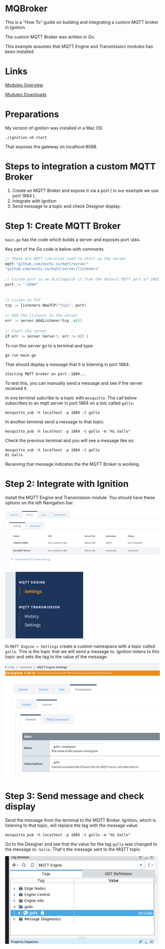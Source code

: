 # MQBroker

This is a "How To" guide on building and integrating a custom MQTT broker in Ignition.

The custom MQTT Broker was written in Go.

This example assumes that MQTT Engine and Transmission modules has been installed.

# Links

[Modules Overview](https://docs.inductiveautomation.com/docs/8.1/getting-started/modules-overview)

[Modules Downloads](https://inductiveautomation.com/downloads/third-party-modules/8.1.44)


# Preparations

My version of ignition was installed in a Mac OS

    ./ignition.sh start

That exposes the gateway on  localhost:8088. 

# Steps to integration a custom MQTT Broker 

1. Create an MQTT Broker and expose it via a port ( in our example we use port 1884 ).
2. Integrate with Ignition
3. Send message to a topic and check Designer display.


# Step 1:  Create MQTT Broker

`main.go` has the code which builds a server and exposes port `1884`. 

Key part of the Go code is below with comments

```go
// These are MQTT libraries used to start up the server
mqtt "github.com/mochi-co/mqtt/server"
"github.com/mochi-co/mqtt/server/listeners"
	
// Custom port so we distinguish it from the default MQTT port of 1883
port := ":1884"


// Listen on TCP
tcp := listeners.NewTCP("tcp1", port)

// Add the listener to the server
err := server.AddListener(tcp, nil)

// Start the server
if err := server.Serve(); err != nil {

```


To run this server go to a terminal and type: 

    go run main.go

That should display a message that it is listening in port 1884:

    Starting MQTT broker on port :1884...

To test this, you can manually send a message and see if the server received it.

In one terminal subcribe to a topic with `mosquitto`.  The call below subscribes to an
mqtt server in port 1884 on a toic called `gallo`: 

    mosquitto_sub -h localhost -p 1884 -t gallo

In another terminal send a message to that topic:

    mosquitto_pub -h localhost -p 1884 -t gallo -m "Hi Gallo"

Check the previous terminal and you will see a message like so: 

    mosquitto_sub -h localhost -p 1884 -t gallo
    Hi Gallo

Receiving that message indicates the the MQTT Broker is working.


# Step 2: Integrate with Ignition

Install the MQTT Engine and Transmission module. You should have these options on the left Navigation bar:


![Custom MQTT server](images/mqtt-server.png)

![Modules Left Nav](images/modules-left-nav.png)


In `MQTT Engine > Settings` create a custom namespace with a topic called `gallo`. 
This is the topic that we will send a message to.  Ignition listens to this topic and sets the tag to the value of 
the message. 

![Custom Namespace](images/custom-namespace.png)


# Step 3: Send message and check display

Send the message from the terminal to the MQTT Broker. Ignition, which is listening to that topic, will replace the 
tag with the message value. 

    mosquitto_pub -h localhost -p 1884 -t gallo -m "Hi Gallo"


Go to the Designer and see that the value for the tag `gallo` was changed to the message `Hi Gallo`. That's the 
message sent to the MQTT topic.

![Output](images/output.png)



